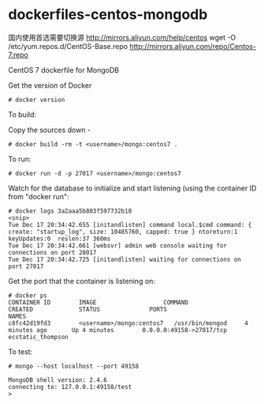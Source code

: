 dockerfiles-centos-mongodb
========================
 
 国内使用首选需要切换源
 http://mirrors.aliyun.com/help/centos
 wget -O /etc/yum.repos.d/CentOS-Base.repo http://mirrors.aliyun.com/repo/Centos-7.repo



CentOS 7 dockerfile for MongoDB

Get the version of Docker

    # docker version

To build:

Copy the sources down -

    # docker build -rm -t <username>/mongo:centos7 .

To run:

    # docker run -d -p 27017 <username>/mongo:centos7

Watch for the database to initialize and start listening (using the container ID from "docker run":

```
# docker logs 3a2aaa5b803f597732b18
<snip>
Tue Dec 17 20:34:42.655 [initandlisten] command local.$cmd command: { create: "startup_log", size: 10485760, capped: true } ntoreturn:1 keyUpdates:0  reslen:37 360ms
Tue Dec 17 20:34:42.661 [websvr] admin web console waiting for connections on port 28017
Tue Dec 17 20:34:42.725 [initandlisten] waiting for connections on port 27017
```

Get the port that the container is listening on:

```
# docker ps
CONTAINER ID        IMAGE                   COMMAND             CREATED             STATUS              PORTS                      NAMES
c8fc42d19fd3        <username>/mongo:centos7   /usr/bin/mongod     4 minutes ago       Up 4 minutes        0.0.0.0:49158->27017/tcp   ecstatic_thompson   
```

To test:

```
# mongo --host localhost --port 49158

MongoDB shell version: 2.4.6
connecting to: 127.0.0.1:49158/test
> 
```


